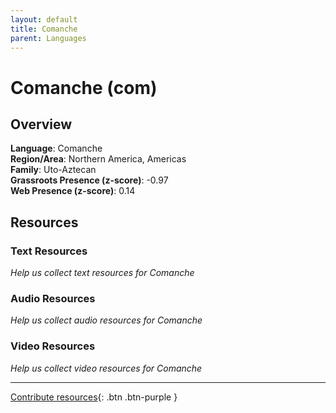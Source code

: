```yaml
---
layout: default
title: Comanche
parent: Languages
---
```


# Comanche (com)

## Overview

**Language**: Comanche  
**Region/Area**: Northern America, Americas  
**Family**: Uto-Aztecan  
**Grassroots Presence (z-score)**: -0.97  
**Web Presence (z-score)**: 0.14  

## Resources

### Text Resources
*Help us collect text resources for Comanche*

### Audio Resources
*Help us collect audio resources for Comanche*

### Video Resources
*Help us collect video resources for Comanche*

---

[Contribute resources](https://forms.office.com/e/1SfLJx3u1r){: .btn .btn-purple }
